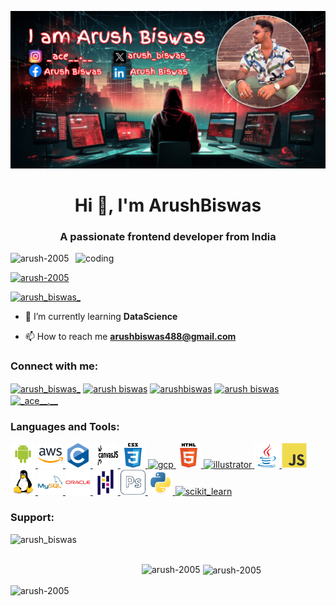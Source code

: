 ![logo](https://github.com/arush-2005/arush-2005/blob/main/Banner.jpg)
<h1 align="center">Hi 👋, I'm ArushBiswas</h1>
<h3 align="center">A passionate frontend developer from India</h3>

<img align="right" alt="coding" width="400" src="https://media4.giphy.com/media/2IudUHdI075HL02Pkk/giphy.gif?cid=6c09b952wg3w1yx0hklpjnevflw5h6ela30g2thixrcvytrq&ep=v1_gifs_search&rid=giphy.gif&ct=g">

<p align="left"> <img src="https://komarev.com/ghpvc/?username=arush-2005&label=Profile%20views&color=0e75b6&style=flat" alt="arush-2005" /> </p>

<p align="left"> <a href="https://github.com/ryo-ma/github-profile-trophy"><img src="https://github-profile-trophy.vercel.app/?username=arush-2005" alt="arush-2005" /></a> </p>

<p align="left"> <a href="https://twitter.com/arush_biswas_" target="blank"><img src="https://img.shields.io/twitter/follow/arush_biswas_?logo=twitter&style=for-the-badge" alt="arush_biswas_" /></a> </p>

- 🌱 I’m currently learning **DataScience**

- 📫 How to reach me **arushbiswas488@gmail.com**

<h3 align="left">Connect with me:</h3>
<p align="left">
<a href="https://twitter.com/arush_biswas_" target="blank"><img align="center" src="https://raw.githubusercontent.com/rahuldkjain/github-profile-readme-generator/master/src/images/icons/Social/twitter.svg" alt="arush_biswas_" height="30" width="40" /></a>
<a href="https://linkedin.com/in/arush biswas" target="blank"><img align="center" src="https://raw.githubusercontent.com/rahuldkjain/github-profile-readme-generator/master/src/images/icons/Social/linked-in-alt.svg" alt="arush biswas" height="30" width="40" /></a>
<a href="https://kaggle.com/arushbiswas" target="blank"><img align="center" src="https://raw.githubusercontent.com/rahuldkjain/github-profile-readme-generator/master/src/images/icons/Social/kaggle.svg" alt="arushbiswas" height="30" width="40" /></a>
<a href="https://fb.com/arush biswas" target="blank"><img align="center" src="https://raw.githubusercontent.com/rahuldkjain/github-profile-readme-generator/master/src/images/icons/Social/facebook.svg" alt="arush biswas" height="30" width="40" /></a>
<a href="https://instagram.com/_ace__.__" target="blank"><img align="center" src="https://raw.githubusercontent.com/rahuldkjain/github-profile-readme-generator/master/src/images/icons/Social/instagram.svg" alt="_ace__.__" height="30" width="40" /></a>
</p>

<h3 align="left">Languages and Tools:</h3>
<p align="left"> <a href="https://developer.android.com" target="_blank" rel="noreferrer"> <img src="https://raw.githubusercontent.com/devicons/devicon/master/icons/android/android-original-wordmark.svg" alt="android" width="40" height="40"/> </a> <a href="https://aws.amazon.com" target="_blank" rel="noreferrer"> <img src="https://raw.githubusercontent.com/devicons/devicon/master/icons/amazonwebservices/amazonwebservices-original-wordmark.svg" alt="aws" width="40" height="40"/> </a> <a href="https://www.cprogramming.com/" target="_blank" rel="noreferrer"> <img src="https://raw.githubusercontent.com/devicons/devicon/master/icons/c/c-original.svg" alt="c" width="40" height="40"/> </a> <a href="https://canvasjs.com" target="_blank" rel="noreferrer"> <img src="https://raw.githubusercontent.com/Hardik0307/Hardik0307/master/assets/canvasjs-charts.svg" alt="canvasjs" width="40" height="40"/> </a> <a href="https://www.w3schools.com/css/" target="_blank" rel="noreferrer"> <img src="https://raw.githubusercontent.com/devicons/devicon/master/icons/css3/css3-original-wordmark.svg" alt="css3" width="40" height="40"/> </a> <a href="https://cloud.google.com" target="_blank" rel="noreferrer"> <img src="https://www.vectorlogo.zone/logos/google_cloud/google_cloud-icon.svg" alt="gcp" width="40" height="40"/> </a> <a href="https://www.w3.org/html/" target="_blank" rel="noreferrer"> <img src="https://raw.githubusercontent.com/devicons/devicon/master/icons/html5/html5-original-wordmark.svg" alt="html5" width="40" height="40"/> </a> <a href="https://www.adobe.com/in/products/illustrator.html" target="_blank" rel="noreferrer"> <img src="https://www.vectorlogo.zone/logos/adobe_illustrator/adobe_illustrator-icon.svg" alt="illustrator" width="40" height="40"/> </a> <a href="https://www.java.com" target="_blank" rel="noreferrer"> <img src="https://raw.githubusercontent.com/devicons/devicon/master/icons/java/java-original.svg" alt="java" width="40" height="40"/> </a> <a href="https://developer.mozilla.org/en-US/docs/Web/JavaScript" target="_blank" rel="noreferrer"> <img src="https://raw.githubusercontent.com/devicons/devicon/master/icons/javascript/javascript-original.svg" alt="javascript" width="40" height="40"/> </a> <a href="https://www.linux.org/" target="_blank" rel="noreferrer"> <img src="https://raw.githubusercontent.com/devicons/devicon/master/icons/linux/linux-original.svg" alt="linux" width="40" height="40"/> </a> <a href="https://www.mysql.com/" target="_blank" rel="noreferrer"> <img src="https://raw.githubusercontent.com/devicons/devicon/master/icons/mysql/mysql-original-wordmark.svg" alt="mysql" width="40" height="40"/> </a> <a href="https://www.oracle.com/" target="_blank" rel="noreferrer"> <img src="https://raw.githubusercontent.com/devicons/devicon/master/icons/oracle/oracle-original.svg" alt="oracle" width="40" height="40"/> </a> <a href="https://pandas.pydata.org/" target="_blank" rel="noreferrer"> <img src="https://raw.githubusercontent.com/devicons/devicon/2ae2a900d2f041da66e950e4d48052658d850630/icons/pandas/pandas-original.svg" alt="pandas" width="40" height="40"/> </a> <a href="https://www.photoshop.com/en" target="_blank" rel="noreferrer"> <img src="https://raw.githubusercontent.com/devicons/devicon/master/icons/photoshop/photoshop-line.svg" alt="photoshop" width="40" height="40"/> </a> <a href="https://www.python.org" target="_blank" rel="noreferrer"> <img src="https://raw.githubusercontent.com/devicons/devicon/master/icons/python/python-original.svg" alt="python" width="40" height="40"/> </a> <a href="https://scikit-learn.org/" target="_blank" rel="noreferrer"> <img src="https://upload.wikimedia.org/wikipedia/commons/0/05/Scikit_learn_logo_small.svg" alt="scikit_learn" width="40" height="40"/> </a> </p>

<h3 align="left">Support:</h3>
<p><a href="https://www.buymeacoffee.com/arush_biswas"> <img align="left" src="https://cdn.buymeacoffee.com/buttons/v2/default-yellow.png" height="50" width="210" alt="arush_biswas" /></a></p><br><br>

<p><img align="left" src="https://github-readme-stats.vercel.app/api/top-langs?username=arush-2005&show_icons=true&locale=en&layout=compact" alt="arush-2005" /></p>

<p>&nbsp;<img align="center" src="https://github-readme-stats.vercel.app/api?username=arush-2005&show_icons=true&locale=en" alt="arush-2005" /></p>

<p><img align="center" src="https://github-readme-streak-stats.herokuapp.com/?user=arush-2005&" alt="arush-2005" /></p>
